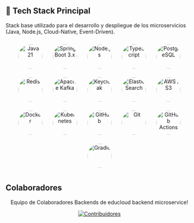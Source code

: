 ## 🧱 Tech Stack Principal

Stack base utilizado para el desarrollo y despliegue de los microservicios (Java, Node.js, Cloud-Native, Event-Driven).

<div align="center"> <!-- ====== Fila 1 ====== --> <img src="https://cdn.jsdelivr.net/gh/devicons/devicon/icons/java/java-original.svg" width="65" height="65" style="border-radius:50%; margin:12px;" title="Java 21" /> <img src="https://cdn.jsdelivr.net/gh/devicons/devicon/icons/spring/spring-original.svg" width="65" height="65" style="border-radius:50%; margin:12px;" title="Spring Boot 3.x" /> <img src="https://cdn.jsdelivr.net/gh/devicons/devicon/icons/nodejs/nodejs-original.svg" width="65" height="65" style="border-radius:50%; margin:12px;" title="Node.js" /> <img src="https://cdn.jsdelivr.net/gh/devicons/devicon/icons/typescript/typescript-original.svg" width="65" height="65" style="border-radius:50%; margin:12px;" title="TypeScript" /> <img src="https://cdn.jsdelivr.net/gh/devicons/devicon/icons/postgresql/postgresql-original.svg" width="65" height="65" style="border-radius:50%; margin:12px;" title="PostgreSQL" /> <br/> <!-- ====== Fila 2 ====== --> <img src="https://cdn.jsdelivr.net/gh/devicons/devicon/icons/redis/redis-original.svg" width="65" height="65" style="border-radius:50%; margin:12px;" title="Redis" /> <img src="https://cdn.jsdelivr.net/gh/devicons/devicon/icons/apachekafka/apachekafka-original.svg" width="65" height="65" style="border-radius:50%; margin:12px;" title="Apache Kafka" /> <img src="https://upload.wikimedia.org/wikipedia/commons/2/29/Keycloak_Logo.png" width="65" height="65" style="border-radius:50%; margin:12px;" title="Keycloak" /> <img src="https://cdn.jsdelivr.net/gh/devicons/devicon/icons/elasticsearch/elasticsearch-original.svg" width="65" height="65" style="border-radius:50%; margin:12px;" title="ElasticSearch" /> <img src="https://upload.wikimedia.org/wikipedia/commons/9/93/Amazon_Web_Services_Logo.svg" width="65" height="65" style="border-radius:50%; margin:12px;" title="AWS / S3" /> <br/> <!-- ====== Fila 3 ====== --> <img src="https://cdn.jsdelivr.net/gh/devicons/devicon/icons/docker/docker-original.svg" width="65" height="65" style="border-radius:50%; margin:12px;" title="Docker" /> <img src="https://cdn.jsdelivr.net/gh/devicons/devicon/icons/kubernetes/kubernetes-plain.svg" width="65" height="65" style="border-radius:50%; margin:12px;" title="Kubernetes" /> <img src="https://cdn.jsdelivr.net/gh/devicons/devicon/icons/github/github-original.svg" width="65" height="65" style="border-radius:50%; margin:12px;" title="GitHub" /> <img src="https://cdn.jsdelivr.net/gh/devicons/devicon/icons/git/git-original.svg" width="65" height="65" style="border-radius:50%; margin:12px;" title="Git" /> <img src="https://cdn.jsdelivr.net/gh/devicons/devicon/icons/githubactions/githubactions-original.svg" width="65" height="65" style="border-radius:50%; margin:12px;" title="GitHub Actions" /> <br/> <!-- ====== Fila 4 (Build Tools) ====== --> <img src="https://cdn.jsdelivr.net/gh/devicons/devicon/icons/gradle/gradle-original.svg" width="65" height="65" style="border-radius:50%; margin:12px;" title="Gradle" /> </div>

## Colaboradores

<div align="center">

Equipo de Colaboradores Backends de educloud backend microservice!

[![Contribuidores](https://contrib.rocks/image?repo=Carlos-Marrugo/educloud-backend&max=100&columns=10)](https://github.com/Carlos-Marrugo/educloud-backend/graphs/contributors)

</div>

